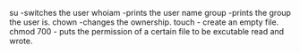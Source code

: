 su -switches the user
whoiam -prints the user name
group -prints the group the user is.
chown -changes the ownership.
touch - create an empty file.
chmod 700 - puts the permission of a certain file to be excutable read and wrote.

